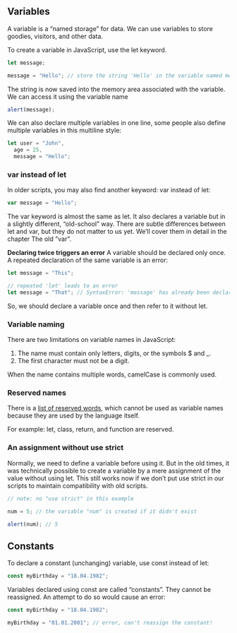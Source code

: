 ## Variables

A variable is a “named storage” for data. We can use variables to store goodies, visitors, and other data.

To create a variable in JavaScript, use the let keyword.

```js
let message;

message = "Hello"; // store the string 'Hello' in the variable named message
```

The string is now saved into the memory area associated with the variable. We can access it using the variable name

```js
alert(message);
```

We can also declare multiple variables in one line, some people also define multiple variables in this multiline style:

```js
let user = "John",
  age = 25,
  message = "Hello";
```

### var instead of let

In older scripts, you may also find another keyword: var instead of let:

```js
var message = "Hello";
```

The var keyword is almost the same as let. It also declares a variable but in a slightly different, “old-school” way.
There are subtle differences between let and var, but they do not matter to us yet. We’ll cover them in detail in the chapter The old "var".

**Declaring twice triggers an error**
A variable should be declared only once. A repeated declaration of the same variable is an error:

```js
let message = "This";

// repeated 'let' leads to an error
let message = "That"; // SyntaxError: 'message' has already been declared
```

So, we should declare a variable once and then refer to it without let.

### Variable naming

There are two limitations on variable names in JavaScript:

1. The name must contain only letters, digits, or the symbols $ and \_.
2. The first character must not be a digit.

When the name contains multiple words, camelCase is commonly used.

### Reserved names

There is a [list of reserved words](https://developer.mozilla.org/en-US/docs/Web/JavaScript/Reference/Lexical_grammar#Keywords), which cannot be used as variable names because they are used by the language itself.

For example: let, class, return, and function are reserved.

### An assignment without use strict

Normally, we need to define a variable before using it. But in the old times, it was technically possible to create a variable by a mere assignment of the value without using let. This still works now if we don’t put use strict in our scripts to maintain compatibility with old scripts.

```js
// note: no "use strict" in this example

num = 5; // the variable "num" is created if it didn't exist

alert(num); // 5
```

## Constants

To declare a constant (unchanging) variable, use const instead of let:

```js
const myBirthday = "18.04.1982";
```

Variables declared using const are called “constants”. They cannot be reassigned. An attempt to do so would cause an error:

```js
const myBirthday = "18.04.1982";

myBirthday = "01.01.2001"; // error, can't reassign the constant!
```
